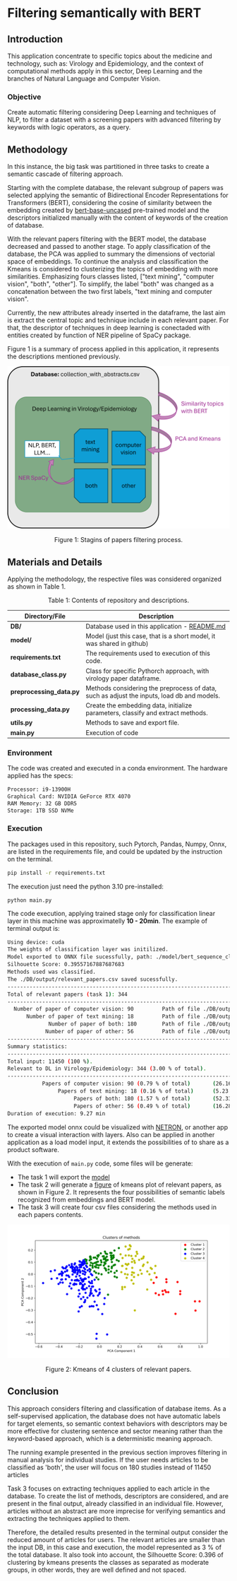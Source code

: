 # Filtering semantically with BERT 

## Introduction 

This application concentrate to specific topics about the medicine and technology, such as: Virology and Epidemiology, and the context of computational methods apply in this sector, Deep Learning and the branches of Natural Language and Computer Vision. 

### Objective

Create automatic filtering considering Deep Learning and techniques of NLP, to filter a dataset with a screening papers with advanced filtering by keywords with logic operators, as a query.


## Methodology

In this instance, the big task was partitioned in three tasks to create a semantic cascade of filtering approach. 

Starting with the complete database, the relevant subgroup of papers was selected applying the semantic of Bidirectional Encoder Representations for Transformers (BERT), considering the cosine of similarity between the embedding created by [bert-base-uncased](https://huggingface.co/google-bert/bert-base-uncased) pre-trained model and the descriptors initialized manually with the content of keywords of the creation of database. 

With the relevant papers filtering with the BERT model, the database decreased and passed to another stage. To apply classification of the database, the PCA was applied to summary the dimensions of vectorial space of embeddings. To continue the analysis and classification the Kmeans is considered to clusterizing the topics of embedding with more similarities. Emphasizing fours classes listed, ["text mining", "computer vision", "both", "other"]. To simplify, the label "both" was changed as a concatenation between the two first labels, "text mining and computer vision".

Currently, the new attributes already inserted in the dataframe, the last aim is extract the central topic and technique include in each relevant paper. For that, the descriptor of techniques in deep learning is conectaded with entities created by function of NER pipeline of SpaCy package.

Figure 1 is a summary of process applied in this application, it represents the descriptions mentioned previously.

![Figura](./graphical_abstract.png)
<center>Figure 1: Stagins of papers filtering process.</center>

## Materials and Details
Applying the methodology, the respective files was considered organized as shown in Table 1.


<center>Table 1: Contents of repository and descriptions.</center>

| Directory/File | Description |
| ---| ---| 
|**DB/** | Database used in this application - [README.md](./DB/README.md) |
|**model/** | Model (just this case, that is a short model, it was shared in github) | 
| **requirements.txt** | The requirements used to execution of this code.  |
|**database_class.py** | Class for specific Pythorch approach, with virology paper dataframe. | 
|**preprocessing_data.py** | Methods considering the preprocess of data, such as adjust the inputs, load db and models. | 
| **processing_data.py** | Create the embedding data, initialize parameters, classify and extract methods. |
|**utils.py**| Methods to save and export file.|
|**main.py** | Execution of code | 


### Environment
The code was created and executed in a conda environment. The hardware applied has the specs: 
```
Processor: i9-13900H
Graphical Card: NVIDIA GeForce RTX 4070
RAM Memory: 32 GB DDR5
Storage: 1TB SSD NVMe
```

### Execution

The packages used in this repository, such Pytorch, Pandas, Numpy, Onnx, are listed in the requirements file, and could be updated by the instruction on the terminal. 

```sh
pip install -r requirements.txt 

```

The execution just need the python 3.10 pre-installed:
```
python main.py
```

The code execution, applying trained stage only for classification linear layer in this machine was approximatelly **10 - 20min**. The example of terminal output is: 

```sh
Using device: cuda
The weights of classification layer was initilized.
Model exported to ONNX file sucessfully, path: ./model/bert_sequence_classification.onnx
Silhouette Score: 0.39557167887687683
Methods used was classified.
The ./DB/output/relevant_papers.csv saved sucessfully.
---------------------------------------------------------------------------------------------
Total of relevant papers (task 1): 344
---------------------------------------------------------------------------------------------
  Number of paper of computer vision: 90         Path of file ./DB/output/computer_vision.csv   
      Number of paper of text mining: 18         Path of file ./DB/output/text_mining.csv
             Number of paper of both: 180        Path of file ./DB/output/both.csv
            Number of paper of other: 56         Path of file ./DB/output/other.csv
---------------------------------------------------------------------------------------------
Summary statistics:
---------------------------------------------------------------------------------------------
Total input: 11450 (100 %).
Relevant to DL in Virology/Epidemiology: 344 (3.00 % of total).
---------------------------------------------------------------------------------------------
           Papers of computer vision: 90 (0.79 % of total)       (26.16 % of relevant papers)
                Papers of text mining: 18 (0.16 % of total)      (5.23 % of relevant papers)
                     Papers of both: 180 (1.57 % of total)       (52.33 % of relevant papers)
                     Papers of other: 56 (0.49 % of total)       (16.28 % of relevant papers)
Duration of execution: 9.27 min
```

The exported model onnx could be visualized with [NETRON](https://netron.app/), or another app to create a visual interaction with layers. Also can be applied in another application as a load model input, it extends the possibilities of to share as a product software.  

With the execution of `main.py` code, some files will be generate: 
- The task 1 will export the [model](./model/bert_embeddings_model.onnx)
- The task 2 will generate a [figure](./DB/output/figure_kmeans.png) of kmeans plot of relevant papers, as shown in Figure 2. It represents the four possibilities of semantic labels recognized from embeddings and BERT model. 
- The task 3 will create four csv files considering the methods used in each papers contents. 



![Kmeans](./DB/output/figure_kmeans.png)
<center>Figure 2: Kmeans of 4 clusters of relevant papers. </center>

## Conclusion



This approach considers filtering and classification of database items. As a self-supervised application, the database does not have automatic labels for target elements, so semantic context behaviors with descriptors may be more effective for clustering sentence and sector meaning rather than the keyword-based approach, which is a deterministic meaning approach.

The running example presented in the previous section improves filtering in manual analysis for individual studies. If the user needs articles to be classified as 'both', the user will focus on 180 studies instead of 11450 articles

Task 3 focuses on extracting techniques applied to each article in the database. To create the list of methods, descriptors are considered, and are present in the final output, already classified in an individual file. However, articles without an abstract are more imprecise for verifying semantics and extracting the techniques applied to them.


Therefore, the detailed results presented in the terminal output consider the reduced amount of articles for users. The relevant articles are smaller than the input DB, in this case and execution, the model represented as 3 % of the total database. It also took into account, the Silhouette Score: 0.396 of clustering by kmeans presents the classes as separated as moderate groups, in other words, they are well defined and not spaced.